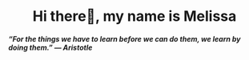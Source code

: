 <h1 align="center"> Hi there👋, my name is Melissa </h1>

##### “For the things we have to learn before we can do them, we learn by doing them.” ― Aristotle




